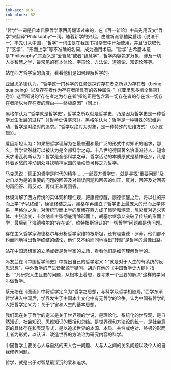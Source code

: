 ```yaml
---
ink-acc: pub
ink-block: B2
---
```




“哲学”一词是日本启蒙哲学家西周翻译过来的，在《百一新论》中首先用汉文“哲学”来翻译“Philosophy”一词。随着新学的兴起，由维新派领袖梁启超（说法不一）率先引入中国，“哲学”一词由是在我国书报杂志中开始使用，并且很快取代了“玄学”、“形而上学”等不准确的名词，成为通用术语。“哲学”古希腊本意是“Philosophy”,其涵义是“爱智慧”或者“智慧学”，哲学内容包罗万象，涉及一切人类智慧之学，最常见的有本体论、宇宙论、方法论、道德论、知识论等等。

站在西方哲学家的角度，看看他们是如何理解哲学的。

亚里思多德认为，“哲学这一门科学的任务是探讨存在者之所以为存在者（being qua being）以及存在者作为存在者所具有的各种属性。”（《亚里思多德全集第1卷》）这里所说的“存在者之为存在者”指的正是包含着一切存在者的存在或一切存在者所以为存在者的理由——终极原因”（同上）。

黑格尔认为“‘哲学就是哲学史’，哲学之所以就是哲学史，乃是因为哲学史是一种哲学发生发展的过程”（《哲学史讲演录》）。黑格尔认为：哲学是一种特殊的思维运动，哲学是对绝对的追求。“哲学以绝对为对象，是一种特殊的思维方式”（《小逻辑》）。

爱因斯坦认为：如果把哲学理解为在最普遍和最广泛的形式中对知识的追求，那么，哲学显然就可以被认为是全部科学之母。十八世纪德国著名浪漫派诗人、短命天才诺瓦利斯认为：哲学是全部科学之母，哲学活动的本质原就是精神还乡，凡是怀着乡愁的冲动到处寻找精神家园的活动皆可称之为哲学。

马克思说：真正的哲学是时代的精华……一部西方哲学史，就是寻找“重要问题”及对自以为是的重要的问题的回答及对错误问题和回答的纠正、反对、回答及对回答的再回答、再反对、再纠正和再回答。

休谟消解了西方传统的实体观和理性观，把康德惊醒，康德惊醒之后，将以往的形而上学“予以终结”，康德终结之后，黑格尔再建立了哲学史上最庞大的形而上学体系，黑格尔之后，对传统形而上学的反叛在西方成了趋势和潮流，尼彩反对追求实体、主张流变，卡尔纳普主张彻底清除形而上，胡塞尔继承又突破了传统的形而上学，最后到了海德格尔的“存在论”，维特根斯坦认的“一切哲学”问题都是伪问题。

存在主义哲学家海德格尔与分析哲学家维特根斯坦，还有理查德・罗蒂，他们都不约而同地得出哲学终结的结论，他们又不约而同地得出“转型”是哲学的最佳出路。

站在中国思想家的立场或者是哲学家的立场，看看他们是如何理解哲学的。

冯友兰在《中国哲学简史》中提出自己的哲学定义：“就是对于人生的有系统的反思思想”，中外哲学的产生皆起源于疑问。胡适在他的《中国哲学史大纲》指出：“凡研究人生且要的问题，从根本上着想，要寻求一个且要的解决”这样的学问叫做哲学。

蔡元培在《图画》中将哲学定义为“哲学之思想，与科学及哲学相随焉。”西学东渐哲学进入中国后，学界发生了中国本土文化中有无哲学的论争。认为中国有哲学的人把哲学定义为：关于宇宙和人生的基本思想。

我们现在关于哲学的定义是关于世界观的学说，是理论化、系统化的世界观，是自然知识、社会知识、思维知识的概括和总结。是世界观和方法论的统一，是社会意识的具体存在和表现形式，是以追求世界的本源、本质、共性或绝对、终极的形而上者为形式，以认识、改造世界的方法论为研究内容的科学。

中国哲学主要关心人与自然的天人合一问题、人与人之间的关系问题以及个人的自我修养问题。

哲学，就是出于对智慧最深沉的爱和追求。